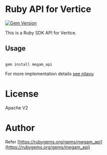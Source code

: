 Ruby API for Vertice
=====================

[![Gem Version](https://badge.fury.io/rb/megam_api.svg)](http://badge.fury.io/rb/megam_api)

This is a Ruby SDK API for Vertice.


Usage
-----

```shell

gem install megam_api

```

For more implementation details [see nilavu](http://github.com/megamsys/nilavu.git)


# License

Apache V2

# Author

Refer [https://rubygems.org/gems/megam_api](https://rubygems.org/gems/megam_api)
